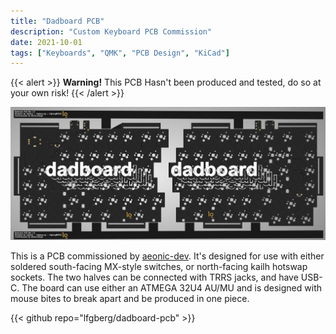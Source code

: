 ```yaml
---
title: "Dadboard PCB"
description: "Custom Keyboard PCB Commission"
date: 2021-10-01
tags: ["Keyboards", "QMK", "PCB Design", "KiCad"]
---
```

{{< alert >}}
**Warning!** This PCB Hasn't been produced and tested, do so at your own risk!
{{< /alert >}}

![PCB Image](content/posts/keyboards/dadboard/featured.png "KiCad Render of the front of the Dadboard PCB")

This is a PCB commissioned by [aeonic-dev](https://github.com/aeonic-dev "Aeonic's GitHub"). It's designed for use with either soldered south-facing MX-style switches, or north-facing kailh hotswap sockets. The two halves can be connected with TRRS jacks, and have USB-C. The board can use either an ATMEGA 32U4 AU/MU and is designed with mouse bites to break apart and be produced in one piece.

{{< github repo="lfgberg/dadboard-pcb" >}}

